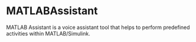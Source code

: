 # MATLABAssistant
MATLAB Assistant is a voice assistant tool that helps to perform predefined activities within MATLAB/Simulink.

